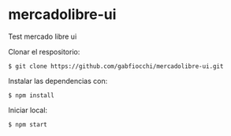 # mercadolibre-ui
Test mercado libre ui

Clonar el respositorio:

`$ git clone https://github.com/gabfiocchi/mercadolibre-ui.git`

Instalar las dependencias con:

`$ npm install`

Iniciar local:

`$ npm start`
